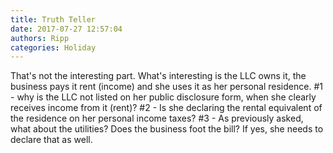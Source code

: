 ```yaml
---
title: Truth Teller
date: 2017-07-27 12:57:04
authors: Ripp
categories: Holiday
---
```


 That's not the interesting part.  What's interesting is the LLC owns it, the business pays it rent (income) and she uses it as her personal residence. #1 - why is the LLC not listed on her public disclosure form, when she clearly receives income from it (rent)? #2 - Is she declaring the rental equivalent of the residence on her personal income taxes? #3 - As previously asked, what about the utilities?  Does the business foot the bill?  If yes, she needs to declare that as well.
